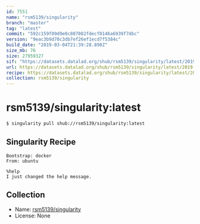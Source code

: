 ```yaml
---
id: 7551
name: "rsm5139/singularity"
branch: "master"
tag: "latest"
commit: "592c159f09d9e0c807082fdecf0146a6939f7dbc"
version: "9eac3b9d70c3db7ef26ef1ecd7f5384c"
build_date: "2019-03-04T21:39:28.898Z"
size_mb: 76
size: 27959327
sif: "https://datasets.datalad.org/shub/rsm5139/singularity/latest/2019-03-04-592c159f-9eac3b9d/9eac3b9d70c3db7ef26ef1ecd7f5384c.simg"
url: https://datasets.datalad.org/shub/rsm5139/singularity/latest/2019-03-04-592c159f-9eac3b9d/
recipe: https://datasets.datalad.org/shub/rsm5139/singularity/latest/2019-03-04-592c159f-9eac3b9d/Singularity
collection: rsm5139/singularity
---
```


# rsm5139/singularity:latest

```bash
$ singularity pull shub://rsm5139/singularity:latest
```

## Singularity Recipe

```singularity
Bootstrap: docker
From: ubuntu

%help
I just changed the help message.
```

## Collection

 - Name: [rsm5139/singularity](https://github.com/rsm5139/singularity)
 - License: None

